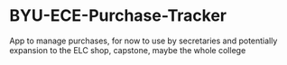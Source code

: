 # BYU-ECE-Purchase-Tracker
App to manage purchases, for now to use by secretaries and potentially expansion to the ELC shop, capstone, maybe the whole college
